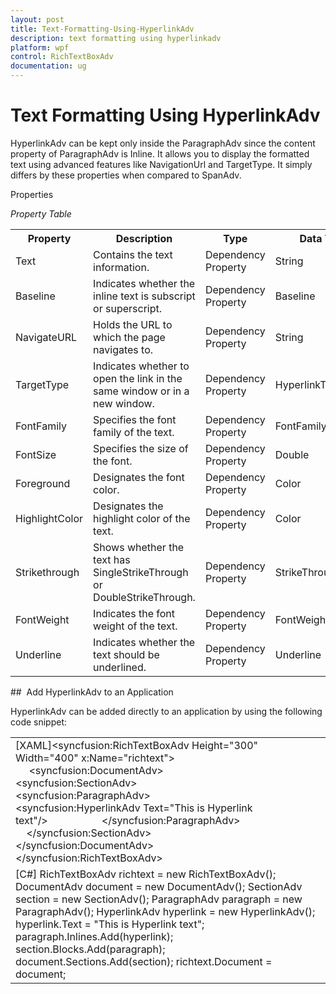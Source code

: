 ```yaml
---
layout: post
title: Text-Formatting-Using-HyperlinkAdv
description: text formatting using hyperlinkadv
platform: wpf
control: RichTextBoxAdv
documentation: ug
---
```


# Text Formatting Using HyperlinkAdv

HyperlinkAdv can be kept only inside the ParagraphAdv since the content property of ParagraphAdv is Inline. It allows you to display the formatted text using advanced features like NavigationUrl and TargetType. It simply differs by these properties when compared to SpanAdv.

Properties



_Property Table_

<table>
<tr>
<th>
Property</th><th>
Description</th><th>
Type</th><th>
Data Type</th></tr>
<tr>
<td>
Text </td><td>
Contains the text information.</td><td>
Dependency Property</td><td>
String</td></tr>
<tr>
<td>
Baseline</td><td>
Indicates whether the inline text is subscript or superscript.</td><td>
Dependency Property</td><td>
Baseline</td></tr>
<tr>
<td>
NavigateURL</td><td>
Holds the URL to which the page navigates to.</td><td>
Dependency Property</td><td>
String</td></tr>
<tr>
<td>
TargetType</td><td>
Indicates whether to open the link in the same window or in a new window.</td><td>
Dependency Property</td><td>
HyperlinkTargetType</td></tr>
<tr>
<td>
FontFamily</td><td>
Specifies the font family of the text.</td><td>
Dependency Property</td><td>
FontFamily</td></tr>
<tr>
<td>
FontSize</td><td>
Specifies the size of the font.</td><td>
Dependency Property</td><td>
Double</td></tr>
<tr>
<td>
Foreground</td><td>
Designates the font color.</td><td>
Dependency Property</td><td>
Color</td></tr>
<tr>
<td>
HighlightColor</td><td>
Designates the highlight color of the text.</td><td>
Dependency Property</td><td>
Color</td></tr>
<tr>
<td>
Strikethrough</td><td>
Shows whether the text has SingleStrikeThrough or DoubleStrikeThrough.</td><td>
Dependency Property</td><td>
StrikeThrough</td></tr>
<tr>
<td>
FontWeight</td><td>
Indicates the font weight of the text.</td><td>
Dependency Property</td><td>
FontWeight</td></tr>
<tr>
<td>
Underline</td><td>
Indicates whether the text should be underlined.</td><td>
Dependency Property</td><td>
Underline</td></tr>
</table>
##  Add HyperlinkAdv to an Application

HyperlinkAdv can be added directly to an application by using the following code snippet:



<table>
<tr>
<td>
[XAML]&lt;syncfusion:RichTextBoxAdv Height="300" Width="400" x:Name="richtext"&gt;            &lt;syncfusion:DocumentAdv&gt;                &lt;syncfusion:SectionAdv&gt;                    &lt;syncfusion:ParagraphAdv&gt;                        &lt;syncfusion:HyperlinkAdv Text="This is Hyperlink text"/&gt;                    &lt;/syncfusion:ParagraphAdv&gt;                &lt;/syncfusion:SectionAdv&gt;            &lt;/syncfusion:DocumentAdv&gt;        &lt;/syncfusion:RichTextBoxAdv&gt;</td></tr>
<tr>
<td>
[C#]            RichTextBoxAdv richtext = new RichTextBoxAdv();           DocumentAdv document = new DocumentAdv();           SectionAdv section = new SectionAdv();           ParagraphAdv paragraph = new ParagraphAdv();           HyperlinkAdv hyperlink = new HyperlinkAdv();           hyperlink.Text = "This is Hyperlink text";           paragraph.Inlines.Add(hyperlink);           section.Blocks.Add(paragraph);           document.Sections.Add(section);           richtext.Document = document;</td></tr>
</table>


